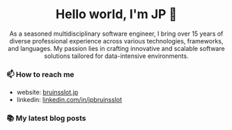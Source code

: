 <h1 align="center">Hello world, I'm JP 👋</h1>

<p align="center">
As a seasoned multidisciplinary software engineer, I bring over 15 years of
diverse professional experience across various technologies, frameworks,
and languages. My passion lies in crafting innovative and scalable software
solutions tailored for data-intensive environments.
</p>

### 📫 How to reach me

- website: [bruinsslot.jp](https://bruinsslot.jp)
- linkedin: [linkedin.com/in/jpbruinsslot](https://www.linkedin.com/in/jpbruinsslot/)

### 📚 My latest blog posts

<!-- ARTICLES:START -->
<!-- ARTICLES:END -->
